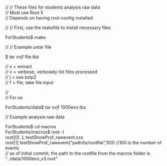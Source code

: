 //
// These files for students analysis raw data  
// Must use Root 5  
// Depends on having root-config installed

// 
// First, use the makefile to install necessary files

ForStudents$ make

//
// Example untar file 

$ tar xvjf file.tbz

// x = extract  
// v = verbose, verbosely list files processed  
// j = use bzip2  
// f = file, take file input

//  
// For us

ForStudents/data$ tar xvjf 1000evn.tbz

// Example analysis raw data

ForStudents$ cd macros  
ForStudents/macros$ root -l  
root[0] .L testShowProf_rawevent.cxx  
root[1] testShowProf_rawevent("path/to/rootfile",100)         //100 is the number of events  
// as of initial commit, the path to the rootfile from the macros folder is "../data/1000evn_v3.root"  


